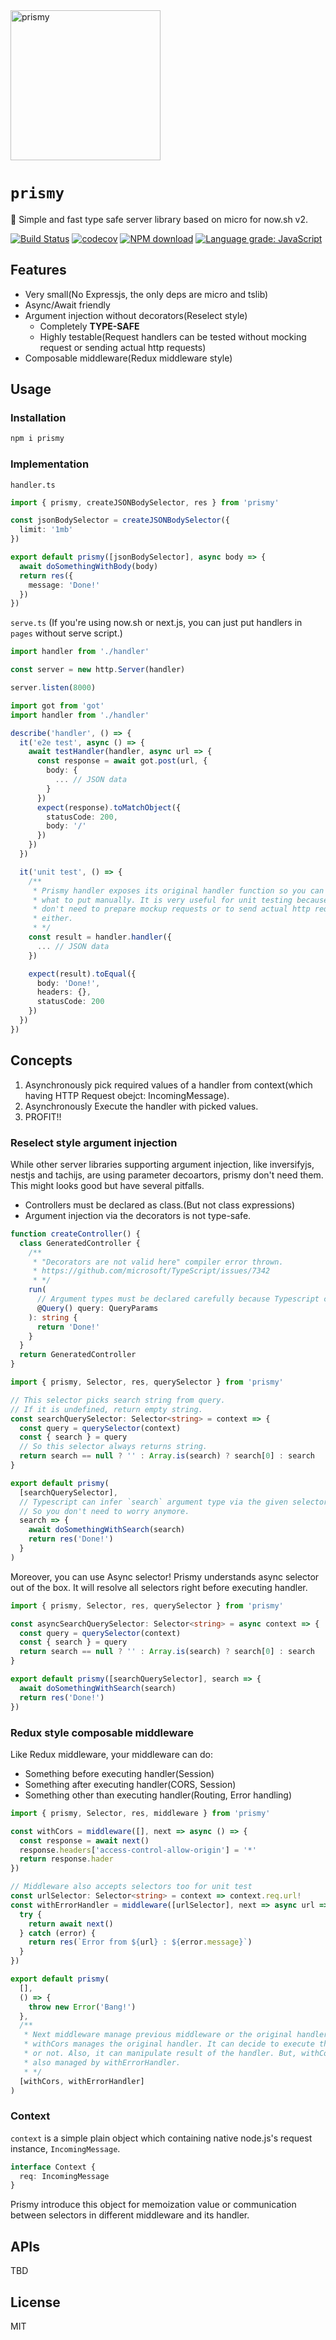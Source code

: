 <img  width='240' src='resources/logo.svg' alt='prismy'>

# `prismy`

:rainbow: Simple and fast type safe server library based on micro for now.sh v2.

[![Build Status](https://travis-ci.com/prismyland/prismy.svg?branch=master)](https://travis-ci.com/prismyland/prismy)
[![codecov](https://codecov.io/gh/prismyland/prismy/branch/master/graph/badge.svg)](https://codecov.io/gh/prismyland/prismy)
[![NPM download](https://img.shields.io/npm/dm/prismy.svg)](https://www.npmjs.com/package/prismy)
[![Language grade: JavaScript](https://img.shields.io/lgtm/grade/javascript/g/prismyland/prismy.svg?logo=lgtm&logoWidth=18)](https://lgtm.com/projects/g/prismyland/prismy/context:javascript)

## Features

- Very small(No Expressjs, the only deps are micro and tslib)
- Async/Await friendly
- Argument injection without decorators(Reselect style)
  - Completely **TYPE-SAFE**
  - Highly testable(Request handlers can be tested without mocking request or sending actual http requests)
- Composable middleware(Redux middleware style)

## Usage

### Installation

```sh
npm i prismy
```

### Implementation

`handler.ts`

```ts
import { prismy, createJSONBodySelector, res } from 'prismy'

const jsonBodySelector = createJSONBodySelector({
  limit: '1mb'
})

export default prismy([jsonBodySelector], async body => {
  await doSomethingWithBody(body)
  return res({
    message: 'Done!'
  })
})
```

`serve.ts`
(If you're using now.sh or next.js, you can just put handlers in `pages` without serve script.)

```ts
import handler from './handler'

const server = new http.Server(handler)

server.listen(8000)
```

```ts
import got from 'got'
import handler from './handler'

describe('handler', () => {
  it('e2e test', async () => {
    await testHandler(handler, async url => {
      const response = await got.post(url, {
        body: {
          ... // JSON data
        }
      })
      expect(response).toMatchObject({
        statusCode: 200,
        body: '/'
      })
    })
  })

  it('unit test', () => {
    /**
     * Prismy handler exposes its original handler function so you can determine
     * what to put manually. It is very useful for unit testing because you
     * don't need to prepare mockup requests or to send actual http requests
     * either.
     * */
    const result = handler.handler({
      ... // JSON data
    })

    expect(result).toEqual({
      body: 'Done!',
      headers: {},
      statusCode: 200
    })
  })
})
```

## Concepts

1. Asynchronously pick required values of a handler from context(which having HTTP Request obejct: IncomingMessage).
2. Asynchronously Execute the handler with picked values.
3. PROFIT!!

### Reselect style argument injection

While other server libraries supporting argument injection, like inversifyjs,
nestjs and tachijs, are using parameter decoartors, prismy don't need them.
This might looks good but have several pitfalls.

- Controllers must be declared as class.(But not class expressions)
- Argument injection via the decorators is not type-safe.

```ts
function createController() {
  class GeneratedController {
    /**
     * "Decorators are not valid here" compiler error thrown.
     * https://github.com/microsoft/TypeScript/issues/7342
     * */
    run(
      // Argument types must be declared carefully because Typescript cannot infer it.
      @Query() query: QueryParams
    ): string {
      return 'Done!'
    }
  }
  return GeneratedController
}
```

```ts
import { prismy, Selector, res, querySelector } from 'prismy'

// This selector picks search string from query.
// If it is undefined, return empty string.
const searchQuerySelector: Selector<string> = context => {
  const query = querySelector(context)
  const { search } = query
  // So this selector always returns string.
  return search == null ? '' : Array.is(search) ? search[0] : search
}

export default prismy(
  [searchQuerySelector],
  // Typescript can infer `search` argument type via the given selector tuple.
  // So you don't need to worry anymore.
  search => {
    await doSomethingWithSearch(search)
    return res('Done!')
  }
)
```

Moreover, you can use Async selector!
Prismy understands async selector out of the box.
It will resolve all selectors right before executing handler.

```ts
import { prismy, Selector, res, querySelector } from 'prismy'

const asyncSearchQuerySelector: Selector<string> = async context => {
  const query = querySelector(context)
  const { search } = query
  return search == null ? '' : Array.is(search) ? search[0] : search
}

export default prismy([searchQuerySelector], search => {
  await doSomethingWithSearch(search)
  return res('Done!')
})
```

### Redux style composable middleware

Like Redux middleware, your middleware can do:

- Something before executing handler(Session)
- Something after executing handler(CORS, Session)
- Something other than executing handler(Routing, Error handling)

```ts
import { prismy, Selector, res, middleware } from 'prismy'

const withCors = middleware([], next => async () => {
  const response = await next()
  response.headers['access-control-allow-origin'] = '*'
  return response.hader
})

// Middleware also accepts selectors too for unit test
const urlSelector: Selector<string> = context => context.req.url!
const withErrorHandler = middleware([urlSelector], next => async url => {
  try {
    return await next()
  } catch (error) {
    return res(`Error from ${url} : ${error.message}`)
  }
})

export default prismy(
  [],
  () => {
    throw new Error('Bang!')
  },
  /**
   * Next middleware manage previous middleware or the original handler.
   * withCors manages the original handler. It can decide to execute the handler
   * or not. Also, it can manipulate result of the handler. But, withCors is
   * also managed by withErrorHandler.
   * */
  [withCors, withErrorHandler]
)
```

### Context

`context` is a simple plain object which containing native node.js's request instance, `IncomingMessage`.

```ts
interface Context {
  req: IncomingMessage
}
```

Prismy introduce this object for memoization value or communication between selectors in different middleware and its handler.

<!-- TODO provide some examples -->

## APIs

TBD

<!-- TODO add api docs -->

## License

MIT
